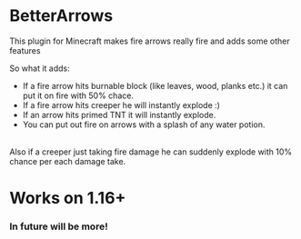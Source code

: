 # BetterArrows
This plugin for Minecraft makes fire arrows really fire and adds some other features

So what it adds:
* If a fire arrow hits burnable block (like leaves, wood, planks etc.) it can put it on fire with 50% chace.
* If a fire arrow hits creeper he will instantly explode :)
* If an arrow hits primed TNT it will instantly explode.
* You can put out fire on arrows with a splash of any water potion.
<br>
Also if a creeper just taking fire damage he can suddenly explode with 10% chance per each damage take.

# Works on 1.16+

### In future will be more!


